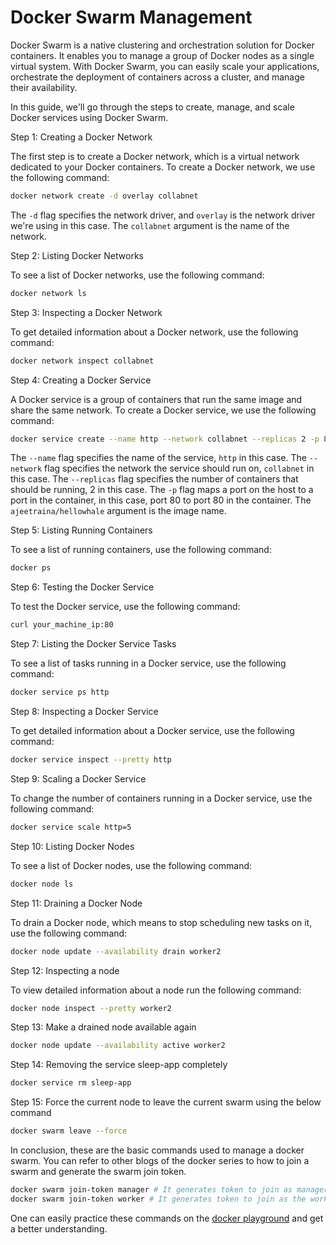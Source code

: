# Docker Swarm Management

Docker Swarm is a native clustering and orchestration solution for Docker containers. It enables you to manage a group of Docker nodes as a single virtual system. With Docker Swarm, you can easily scale your applications, orchestrate the deployment of containers across a cluster, and manage their availability.

In this guide, we'll go through the steps to create, manage, and scale Docker services using Docker Swarm.

Step 1: Creating a Docker Network

The first step is to create a Docker network, which is a virtual network dedicated to your Docker containers. To create a Docker network, we use the following command:

```bash
docker network create -d overlay collabnet
```

The `-d` flag specifies the network driver, and `overlay` is the network driver we're using in this case. The `collabnet` argument is the name of the network.

Step 2: Listing Docker Networks

To see a list of Docker networks, use the following command:

```bash
docker network ls
```

Step 3: Inspecting a Docker Network

To get detailed information about a Docker network, use the following command:

```bash
docker network inspect collabnet
```

Step 4: Creating a Docker Service

A Docker service is a group of containers that run the same image and share the same network. To create a Docker service, we use the following command:

```bash
docker service create --name http --network collabnet --replicas 2 -p 80:80 ajeetraina/hellowhale
```

The `--name` flag specifies the name of the service, `http` in this case. The `--network` flag specifies the network the service should run on, `collabnet` in this case. The `--replicas` flag specifies the number of containers that should be running, 2 in this case. The `-p` flag maps a port on the host to a port in the container, in this case, port 80 to port 80 in the container. The `ajeetraina/hellowhale` argument is the image name.

Step 5: Listing Running Containers

To see a list of running containers, use the following command:

```bash
docker ps
```

Step 6: Testing the Docker Service

To test the Docker service, use the following command:

```bash
curl your_machine_ip:80
```

Step 7: Listing the Docker Service Tasks

To see a list of tasks running in a Docker service, use the following command:

```bash
docker service ps http
```

Step 8: Inspecting a Docker Service

To get detailed information about a Docker service, use the following command:

```bash
docker service inspect --pretty http
```

Step 9: Scaling a Docker Service

To change the number of containers running in a Docker service, use the following command:

```bash
docker service scale http=5
```

Step 10: Listing Docker Nodes

To see a list of Docker nodes, use the following command:

```bash
docker node ls
```

Step 11: Draining a Docker Node

To drain a Docker node, which means to stop scheduling new tasks on it, use the following command:

```bash
docker node update --availability drain worker2
```

Step 12: Inspecting a node

To view detailed information about a node run the following command:

```bash
docker node inspect --pretty worker2
```

Step 13: Make a drained node available again

```bash
docker node update --availability active worker2
```

Step 14: Removing the service sleep-app completely

```bash
docker service rm sleep-app
```

Step 15: Force the current node to leave the current swarm using the below command

```bash
docker swarm leave --force
```

In conclusion, these are the basic commands used to manage a docker swarm. You can refer to other blogs of the docker series to how to join a swarm and generate the swarm join token.

```bash
docker swarm join-token manager # It generates token to join as manager
docker swarm join-token worker # It generates token to join as the worker
```

One can easily practice these commands on the [docker playground](https://labs.play-with-docker.com/) and get a better understanding.